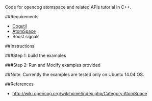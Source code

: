 Code for  opencog atomspace and related APIs tutorial in C++.

##Requirements

- [Cogutil](https://github.com/opencog/cogutil)
- [AtomSpace](https://github.com/opencog/atomspace)
- Boost signals 

##Instructions

###Step 1: build the examples

###Step 2: Run and Modify examples provided

##Note:
Currently the examples are tested only on Ubuntu 14.04 OS. 


##References

- http://wiki.opencog.org/wikihome/index.php/Category:AtomSpace
